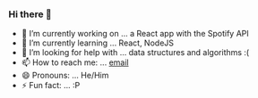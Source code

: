 ### Hi there 👋

- 🔭 I’m currently working on ... a React app with the Spotify API
- 🌱 I’m currently learning ... React, NodeJS
- 🤔 I’m looking for help with ... data structures and algorithms :( 
- 📫 How to reach me: ... [email](mailto:justincho63@gmail.com)
- 😄 Pronouns: ... He/Him
- ⚡ Fun fact: ... :P
